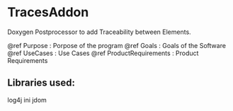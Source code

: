 # TracesAddon
Doxygen Postprocessor to add Traceability between Elements.

@ref Purpose : Porpose of the program
@ref Goals : Goals of the Software
@ref UseCases : Use Cases
@ref ProductRequirements : Product Requirements

## Libraries used:

log4j
ini
jdom